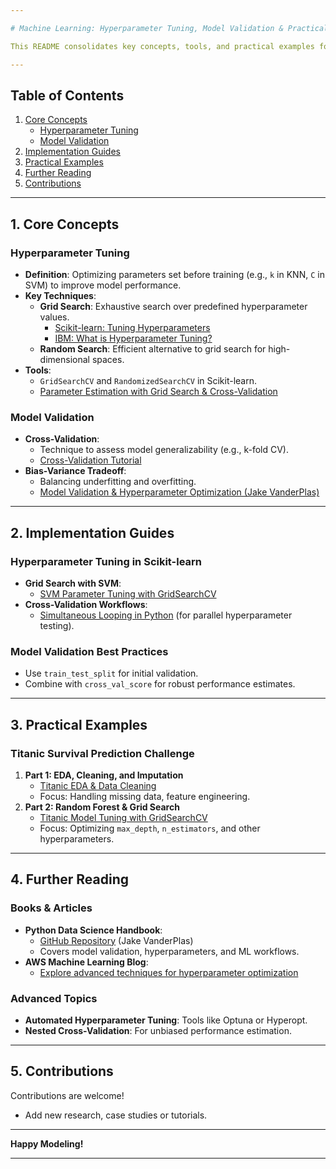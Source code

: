 ```yaml
---

# Machine Learning: Hyperparameter Tuning, Model Validation & Practical Guides

This README consolidates key concepts, tools, and practical examples for **hyperparameter tuning**, **model validation**, and real-world machine learning workflows. It includes curated resources from Scikit-learn, IBM, hands-on tutorials, and the *Python Data Science Handbook*.

---
```


## Table of Contents
1. [Core Concepts](#1-core-concepts)  
   - [Hyperparameter Tuning](#hyperparameter-tuning)  
   - [Model Validation](#model-validation)  
2. [Implementation Guides](#2-implementation-guides)  
3. [Practical Examples](#3-practical-examples)  
4. [Further Reading](#4-further-reading)  
5. [Contributions](#5-contributions)  

---

## 1. Core Concepts

### **Hyperparameter Tuning**
- **Definition**: Optimizing parameters set before training (e.g., `k` in KNN, `C` in SVM) to improve model performance.  
- **Key Techniques**:  
  - **Grid Search**: Exhaustive search over predefined hyperparameter values.  
    - [Scikit-learn: Tuning Hyperparameters](https://scikit-learn.org/stable/modules/grid_search.html)  
    - [IBM: What is Hyperparameter Tuning?](https://www.ibm.com/think/topics/hyperparameter-tuning)  
  - **Random Search**: Efficient alternative to grid search for high-dimensional spaces.  
- **Tools**:  
  - `GridSearchCV` and `RandomizedSearchCV` in Scikit-learn.  
  - [Parameter Estimation with Grid Search & Cross-Validation](https://scikit-learn.org/stable/auto_examples/model_selection/plot_grid_search_digits.html)  

### **Model Validation**
- **Cross-Validation**:  
  - Technique to assess model generalizability (e.g., k-fold CV).  
  - [Cross-Validation Tutorial](https://www.kaggle.com/code/dansbecker/cross-validation)  
- **Bias-Variance Tradeoff**:  
  - Balancing underfitting and overfitting.  
  - [Model Validation & Hyperparameter Optimization (Jake VanderPlas)](https://github.com/jakevdp/PythonDataScienceHandbook/blob/master/notebooks/05.03-Hyperparameters-and-Model-Validation.ipynb)  

---

## 2. Implementation Guides

### **Hyperparameter Tuning in Scikit-learn**
- **Grid Search with SVM**:  
  - [SVM Parameter Tuning with GridSearchCV](https://aneesha.medium.com/svm-parameter-tuning-in-scikit-learn-using-gridsearchcv-2413c02125a0)  
- **Cross-Validation Workflows**:  
  - [Simultaneous Looping in Python](https://www.geeksforgeeks.org/python-iterate-multiple-lists-simultaneously/) (for parallel hyperparameter testing).  

### **Model Validation Best Practices**
- Use `train_test_split` for initial validation.  
- Combine with `cross_val_score` for robust performance estimates.  

---

## 3. Practical Examples

### **Titanic Survival Prediction Challenge**
1. **Part 1: EDA, Cleaning, and Imputation**  
   - [Titanic EDA & Data Cleaning](https://www.kaggle.com/code/jamesleslie/titanic-eda-wrangling-imputation)  
   - Focus: Handling missing data, feature engineering.  
2. **Part 2: Random Forest & Grid Search**  
   - [Titanic Model Tuning with GridSearchCV](https://www.kaggle.com/code/jamesleslie/titanic-random-forest-grid-search)  
   - Focus: Optimizing `max_depth`, `n_estimators`, and other hyperparameters.  

---

## 4. Further Reading

### **Books & Articles**
- **Python Data Science Handbook**:  
  - [GitHub Repository](https://github.com/jakevdp/PythonDataScienceHandbook) (Jake VanderPlas)  
  - Covers model validation, hyperparameters, and ML workflows.  
- **AWS Machine Learning Blog**:  
  - [Explore advanced techniques for hyperparameter optimization](https://aws.amazon.com/blogs/machine-learning/explore-advanced-techniques-for-hyperparameter-optimization-with-amazon-sagemaker-automatic-model-tuning/)  

### **Advanced Topics**
- **Automated Hyperparameter Tuning**: Tools like Optuna or Hyperopt.  
- **Nested Cross-Validation**: For unbiased performance estimation.  

---

## 5. Contributions
Contributions are welcome!  
- Add new research, case studies or tutorials.  

---

**Happy Modeling!** 

---

